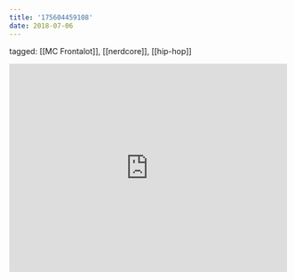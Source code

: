 ```yaml
---
title: '175604459108'
date: 2018-07-06
---
```

tagged: [[MC Frontalot]], [[nerdcore]], [[hip-hop]]
<iframe allow="accelerometer; autoplay; clipboard-write; encrypted-media; gyroscope; picture-in-picture" allowfullscreen="" frameborder="0" height="375" id="youtube_iframe" src="https://www.youtube.com/embed/5FNz8ZsFxgM?feature=oembed&amp;enablejsapi=1&amp;origin=https://safe.txmblr.com&amp;wmode=opaque" width="500"></iframe>